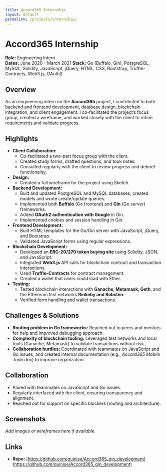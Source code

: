 ```yaml
---
title: Accord365 Internship
layout: default
permalink: /projects/internship/
---
```


# Accord365 Internship

**Role:** Engineering Intern  
**Dates:** June 2020 - March 2021
**Stack:** Go (Buffalo, Gin), PostgreSQL, MySQL, Solidity, JavaScript, jQuery, HTML, CSS, Bootstrap, Truffle-Contracts, Web3.js, OAuth2

## Overview

As an engineering intern on the **Accord365** project, I contributed to both backend and frontend development, database design, blockchain integration, and client engagement. I co-facilitated the project’s focus group, created a wireframe, and worked closely with the client to refine requirements and validate progress.

## Highlights

- **Client Collaboration:**
  - Co-facilitated a two-part focus group with the client.
  - Created study forms, drafted questions, and took notes.
  - Consulted regularly with the client to review progress and debrief functionality.
- **Design:**
  - Created a full wireframe for the project using Sketch.
- **Backend Development:**
  - Built and updated PostgreSQL and MySQL databases; created models and wrote create/update queries.
  - Implemented both **Buffalo** (Go frontend) and **Gin** (Go server) frameworks.
  - Added **OAuth2 authentication with Google** in Gin.
  - Implemented cookies and session handling in Gin.
- **Frontend Development:**
  - Built HTML templates for the Go/Gin server with JavaScript, jQuery, and Bootstrap.
  - Validated JavaScript forms using regular expressions.
- **Blockchain Development:**
  - Developed an **ERC-20/270 token buying site** using Solidity, JSON, and JavaScript.
  - Integrated **Web3.js** API calls for blockchain contract and transaction interactions.
  - Used **Truffle-Contracts** for contract management.
  - Created a wallet that users could load with Ether.
- **Testing:**
  - Tested blockchain interactions with **Ganache, Metamask, Geth**, and the Ethereum test networks **Rinkeby and Robsten**.
  - Verified form handling and wallet transactions.

## Challenges & Solutions

- **Routing problem in Go frameworks:** Reached out to peers and mentors for help and improved debugging approach.
- **Complexity of blockchain tooling:** Leveraged test networks and local tools (Ganache, Metamask) to validate transactions without risk.
- **Collaboration hurdles:** Coordinated with teammates on JavaScript and Go issues, and created internal documentation (e.g., _Accord365 Mobile Todo_ doc) to improve organization.

## Collaboration

- Paired with teammates on JavaScript and Go issues.
- Regularly interfaced with the client, ensuring transparency and alignment.
- Reached out for support on specific blockers (routing and architecture).

## Screenshots

_Add images or wireframes here if available._

## Links

- **Repo:** [https://github.com/quinise/Accord365_gin_development](https://github.com/quinise/Accord365_gin_development)
